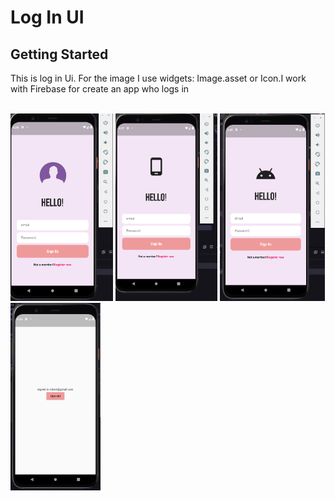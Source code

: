 # Log In UI

## Getting Started

This is log in Ui. For the image I use widgets: Image.asset or Icon.I work with Firebase for create an app who logs in</br></br>

<p float="left">
<img src = 'assets/ss1.png' whidth = 100 height = 300>
<img src = 'assets/ss2.png' whidth = 100 height = 300>
<img src = 'assets/ss3.png' whidth = 100 height = 300>
<img src = 'assets/ss4.png' whidth = 100 height = 300>
</p>

